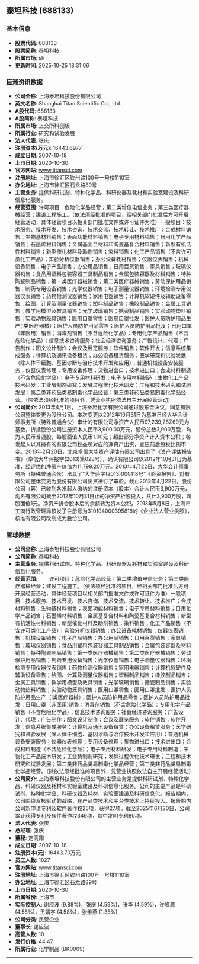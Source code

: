 ## 泰坦科技 (688133)

### 基本信息

- **股票代码**: 688133
- **股票简称**: 泰坦科技
- **所属市场**: sh
- **更新时间**: 2025-10-25 18:31:06

### 巨潮资讯数据

- **公司全称**: 上海泰坦科技股份有限公司
- **英文名称**: Shanghai Titan Scientific Co., Ltd.
- **A股代码**: 688133
- **A股简称**: 泰坦科技
- **所属市场**: 上交所科创板
- **所属行业**: 研究和试验发展
- **法人代表**: 张庆
- **注册资本(万元)**: 16443.6977
- **成立日期**: 2007-10-18
- **上市日期**: 2020-10-30
- **官方网站**: www.titansci.com
- **注册地址**: 上海市徐汇区钦州路100号一号楼1110室
- **办公地址**: 上海市徐汇区石龙路89号
- **主营业务**: 提供科研试剂、特种化学品、科研仪器及耗材和实验室建设及科研信息化服务。
- **经营范围**: 许可项目：危险化学品经营；第二类增值电信业务；第三类医疗器械经营；建设工程施工。（依法须经批准的项目，经相关部门批准后方可开展经营活动，具体经营项目以相关部门批准文件或许可证件为准）一般项目：技术服务、技术开发、技术咨询、技术交流、技术转让、技术推广；合成材料销售；生物基材料销售；表面功能材料销售；电子专用材料销售；日用化学产品销售；石墨烯材料销售；金属基复合材料和陶瓷基复合材料销售；新型有机活性材料销售；新型催化材料及助剂销售；染料销售；化工产品销售（不含许可类化工产品）；实验分析仪器销售；办公设备耗材销售；仪器仪表销售；机械设备销售；电子产品销售；办公用品销售；日用百货销售；家具销售；玻璃仪器销售；食品用塑料包装容器工具制品销售；金属包装容器及材料销售；特种陶瓷制品销售；第一类医疗器械销售；第二类医疗器械销售；劳动保护用品销售；制药专用设备销售；光学仪器销售；电子测量仪器销售；环境检测专用仪器仪表销售；药物检测仪器销售；家用电器销售；计算机软硬件及辅助设备零售；绘图、计算及测量仪器销售；塑料制品销售；橡胶制品销售；金属工具销售；教学用模型及教具销售；光学玻璃销售；搪瓷制品销售；实验动物垫料销售；实验动物笼具销售；医用口罩零售；医用口罩批发；医护人员防护用品生产(I类医疗器械）；医护人员防护用品零售；医护人员防护用品批发；日用口罩（非医用）销售；消毒剂销售（不含危险化学品）；专用化学产品销售（不含危险化学品）；信息技术咨询服务；社会经济咨询服务；广告设计、代理；广告制作；图文设计制作；会议及展览服务；软件销售；软件开发；信息系统集成服务；计算机及通讯设备租赁；办公设备租赁服务；医学研究和试验发展（除人体干细胞、基因诊断与治疗技术开发和应用）；普通机械设备安装服务；仪器仪表修理；专用设备修理；货物进出口；技术进出口；合成材料制造（不含危险化学品）；电子专用材料研发；电子专用材料制造；生物化工产品技术研发；工业酶制剂研究；发酵过程优化技术研发；工程和技术研究和试验发展；第二类非药品类易制毒化学品经营；第三类非药品类易制毒化学品经营。（除依法须经批准的项目外，凭营业执照依法自主开展经营活动）
- **公司简介**: 2013年4月1日，上海泰坦化学有限公司通过股东会决议，同意有限公司整体变更为股份公司。本次变更以2012年10月31日为基准日经大华会计师事务所（特殊普通合伙）审计的有限公司净资产人民币97,239,287.69元为基数，折抵股份公司注册资本人民币3,900.00万元，股份总数3,900万股，均为人民币普通股，每股面值人民币1.00元；超出部分净资产计入资本公积；各发起人以其持有的有限公司权益所对应的净资产出资，变更前后股权比例不变。2013年2月20日，北京卓信大华资产评估有限公司出具了《资产评估报告书》（卓信大华评报字(2013)第028号），确认有限公司以2012年10月31日为基准，经评估的净资产价值为11,799.20万元。2013年4月22日，大华会计师事务所（特殊普通合伙）出具了“大华验字(2013)000118号”《验资报告》，对有限公司整体变更为股份有限公司出资进行了审验。截止2013年4月22日，股份公司（筹）已收到各发起人缴纳的注册资本（股本）合计人民币3,900万元，均系有限公司截至2012年10月31日止的净资产折股投入，共计3,900万股，每股面值1元。净资产折合股本后的余额转为资本公积。2013年5月8日，上海市工商行政管理局核发了注册号为310104000395816的《企业法人营业执照》，核准有限公司改制成为股份公司。

### 雪球数据

- **公司全称**: 上海泰坦科技股份有限公司
- **公司简称**: 泰坦科技
- **主营业务**: 提供科研试剂、特种化学品、科研仪器及耗材和实验室建设及科研信息化服务。
- **经营范围**: 　　许可项目：危险化学品经营；第二类增值电信业务；第三类医疗器械经营；建设工程施工。（依法须经批准的项目，经相关部门批准后方可开展经营活动，具体经营项目以相关部门批准文件或许可证件为准）一般项目：技术服务、技术开发、技术咨询、技术交流、技术转让、技术推广；合成材料销售；生物基材料销售；表面功能材料销售；电子专用材料销售；日用化学产品销售；石墨烯材料销售；金属基复合材料和陶瓷基复合材料销售；新型有机活性材料销售；新型催化材料及助剂销售；染料销售；化工产品销售（不含许可类化工产品）；实验分析仪器销售；办公设备耗材销售；仪器仪表销售；机械设备销售；电子产品销售；办公用品销售；日用百货销售；家具销售；玻璃仪器销售；食品用塑料包装容器工具制品销售；金属包装容器及材料销售；特种陶瓷制品销售；第一类医疗器械销售；第二类医疗器械销售；劳动保护用品销售；制药专用设备销售；光学仪器销售；电子测量仪器销售；环境检测专用仪器仪表销售；药物检测仪器销售；家用电器销售；计算机软硬件及辅助设备零售；绘图、计算及测量仪器销售；塑料制品销售；橡胶制品销售；金属工具销售；教学用模型及教具销售；光学玻璃销售；搪瓷制品销售；实验动物垫料销售；实验动物笼具销售；医用口罩零售；医用口罩批发；医护人员防护用品生产（I类医疗器械）；医护人员防护用品零售；医护人员防护用品批发；日用口罩（非医用)销售；消毒剂销售（不含危险化学品）；专用化学产品销售（不含危险化学品）；信息技术咨询服务；社会经济咨询服务；广告设计、代理；广告制作；图文设计制作；会议及展览服务；软件销售；软件开发；信息系统集成服务；计算机及通讯设备租赁；办公设备租赁服务；医学研究和试验发展（除人体干细胞、基因诊断与治疗技术开发和应用）；普通机械设备安装服务；仪器仪表修理；专用设备修理；货物进出口；技术进出口；合成材料制造（不含危险化学品）；电子专用材料研发；电子专用材料制造；生物化工产品技术研发；工业酶制剂研究；发酵过程优化技术研发；工程和技术研究和试验发展；第二类非药品类易制毒化学品经营；第三类非药品类易制毒化学品经营。（除依法须经批准的项目外，凭营业执照依法自主开展经营活动）
- **公司简介**: 上海泰坦科技股份有限公司的主营业务是提供科研试剂、特种化学品、科研仪器及耗材和实验室建设及科研信息化服务。公司的主要产品是科研试剂、特种化学品、科研仪器及耗材、实验室建设及科研信息化。报告期内，公司围绕双核驱动的战略，在产品类技术和平台类技术上持续投入。报告期内公司新申请专利及软件著作权25项，获得27项。截至2025年6月30日，公司累计获得专利及软件著作权349项，其中发明专利80项。
- **法人代表**: 张庆
- **总经理**: 张庆
- **董秘**: 定高翔
- **成立日期**: 2007-10-18
- **注册资本(元)**: 16443.70万元
- **员工人数**: 1827
- **官方网站**: www.titansci.com
- **注册地址**: 上海市徐汇区钦州路100号一号楼1110室
- **办公地址**: 上海市徐汇区石龙路89号
- **上市日期**: 2020-10-30
- **所属省份**: 上海市
- **实际控制人**: 谢应波 (9.88%)，张庆 (4.59%)，张华 (4.59%)，许峰源 (4.58%)，王靖宇 (4.58%)，张维燕 (1.35%)
- **公司分类**: 民营企业
- **董事长**: 谢应波
- **高管人数**: 10
- **发行价格**: 44.47
- **所属行业**: 化学制品 (BK0009)

---